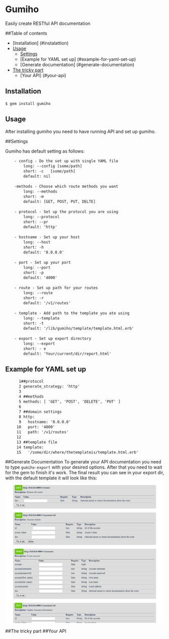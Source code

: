 # Gumiho

 Easily create RESTful API documentation

##Table of contents
- [Installation] (#instalattion)
- [Usage](#usage)
	- [Settings](#settings)	
	- [Example for YAML set up] (#example-for-yaml-set-up)
	- [Generate documentation] (#generate-documentation)	
- [The tricky part](#the-tricky-part)
	- [Your API] (#your-api)
	
## Installation
```
$ gem install gumiho
```
## Usage

After installing gumiho you need to have running API and set up gumiho.

##Settings

Gumiho has default setting as follows:
```
	- config - Do the set up with single YAML file 
		long: --config [some/path]
		short: -c	[some/path]
		default: nil

	-methods - Choose which route methods you want
		long: --methods 
		short: -m	
		default: [GET, POST, PUT, DELTE]

	- protocol - Set up the protocol you are using
		long: --protocol 
		short: --pr
		default: 'http'

	- hostname - Set up your host
		long: --host
		short: -h
		default: '0.0.0.0'

	- port - Set up your port
		long: --port
		short: -p
		default: '4000'

	- route - Set up path for your routes
		long: --route
		short: -r
		default: '/v1/routes'

	- template - Add path to the template you ate using
		long: --template
		short: -t
		default: '/lib/gumiho/template/template.html.erb'

	- export - Set up export directory
		long: --export
		short: - e
		default: 'Your/current/dir/report.html' 
```
## Example for YAML set up
```
	  1##protocol 
	  2 generate_strategy: 'http'
	  3 
	  4 ##methods
	  5 methods: [ 'GET', 'POST', 'DELETE', 'PUT' ]
	  6 
	  7 ##domain settings
	  8 http:
	  9   hostname: '0.0.0.0'
	 10   port: '4000'
	 11   path: '/v1/routes'
	 12 
	 13 ##template file
	 14 template:
	 15   '/some/dir/where/thetemplateis/template.html.erb'
```
##Generate Documentation
To generate your API documentation you need to type `gumiho-export` with your desired options.
After that you need to wait for the gem to finish it's work. 
The final result you can see in your export dir, with the default template it will look like this:
![Alt text](https://github.com/IvaDobreva/Gumiho/blob/master/demo.png "Demo page")

##The tricky part
##Your API
